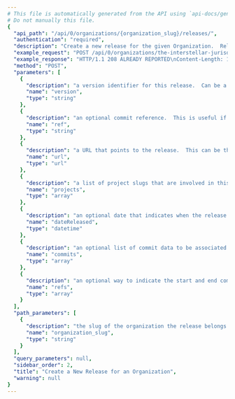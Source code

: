```yaml
---
# This file is automatically generated from the API using `api-docs/generate.py`
# Do not manually this file.
{
  "api_path": "/api/0/organizations/{organization_slug}/releases/", 
  "authentication": "required", 
  "description": "Create a new release for the given Organization.  Releases are used by\nSentry to improve its error reporting abilities by correlating\nfirst seen events with the release that might have introduced the\nproblem.\nReleases are also necessary for sourcemaps and other debug features\nthat require manual upload for functioning well.", 
  "example_request": "POST /api/0/organizations/the-interstellar-jurisdiction/releases/ HTTP/1.1\nHost: sentry.io\nAuthorization: Bearer <token>\nContent-Type: application/json\n\n{\n  \"projects\": [\n    \"pump-station\"\n  ], \n  \"ref\": \"6ba09a7c53235ee8a8fa5ee4c1ca8ca886e7fdbb\", \n  \"version\": \"2.0rc2\"\n}", 
  "example_response": "HTTP/1.1 208 ALREADY REPORTED\nContent-Length: 1027\nX-XSS-Protection: 1; mode=block\nContent-Language: en\nX-Content-Type-Options: nosniff\nVary: Accept-Language, Cookie\nAllow: GET, POST, HEAD, OPTIONS\nX-Frame-Options: deny\nContent-Type: application/json\n\n{\n  \"authors\": [\n    {\n      \"email\": \"author_email@example.com\", \n      \"name\": \"Author Name\"\n    }\n  ], \n  \"commitCount\": 1, \n  \"data\": {}, \n  \"dateCreated\": \"2018-12-19T19:25:49.971Z\", \n  \"dateReleased\": null, \n  \"deployCount\": 0, \n  \"firstEvent\": null, \n  \"lastCommit\": {\n    \"author\": {\n      \"email\": \"author_email@example.com\", \n      \"name\": \"Author Name\"\n    }, \n    \"dateCreated\": \"2018-09-20T08:50:22Z\", \n    \"id\": \"8371445ab8a9facd271df17038ff295a48accae7\", \n    \"message\": \"This is the commit message.\", \n    \"releases\": [\n      {\n        \"dateCreated\": \"2018-12-19T19:25:49.971Z\", \n        \"dateReleased\": null, \n        \"ref\": null, \n        \"shortVersion\": \"2.0rc2\", \n        \"url\": null, \n        \"version\": \"2.0rc2\"\n      }\n    ], \n    \"repository\": {\n      \"dateCreated\": \"2018-12-19T19:25:50.012Z\", \n      \"externalSlug\": null, \n      \"id\": \"1\", \n      \"integrationId\": null, \n      \"name\": \"owner-name/repo-name\", \n      \"provider\": {\n        \"id\": \"unknown\", \n        \"name\": \"Unknown Provider\"\n      }, \n      \"status\": \"active\", \n      \"url\": null\n    }\n  }, \n  \"lastDeploy\": null, \n  \"lastEvent\": null, \n  \"newGroups\": 0, \n  \"owner\": null, \n  \"projects\": [\n    {\n      \"name\": \"Pump Station\", \n      \"slug\": \"pump-station\"\n    }\n  ], \n  \"ref\": null, \n  \"shortVersion\": \"2.0rc2\", \n  \"url\": null, \n  \"version\": \"2.0rc2\"\n}", 
  "method": "POST", 
  "parameters": [
    {
      "description": "a version identifier for this release.  Can be a version number, a commit hash etc.", 
      "name": "version", 
      "type": "string"
    }, 
    {
      "description": "an optional commit reference.  This is useful if a tagged version has been provided.", 
      "name": "ref", 
      "type": "string"
    }, 
    {
      "description": "a URL that points to the release.  This can be the path to an online interface to the sourcecode for instance.", 
      "name": "url", 
      "type": "url"
    }, 
    {
      "description": "a list of project slugs that are involved in this release", 
      "name": "projects", 
      "type": "array"
    }, 
    {
      "description": "an optional date that indicates when the release went live.  If not provided the current time is assumed.", 
      "name": "dateReleased", 
      "type": "datetime"
    }, 
    {
      "description": "an optional list of commit data to be associated with the release. Commits must include parameters `id` (the sha of the commit), and can optionally include `repository`, `message`, `patch_set`, `author_name`, `author_email`, and `timestamp`. See [release without integration example](/workflow/releases/).", 
      "name": "commits", 
      "type": "array"
    }, 
    {
      "description": "an optional way to indicate the start and end commits for each repository included in a release. Head commits must include parameters `repository` and `commit` (the HEAD sha). They can optionally include `previousCommit` (the sha of the HEAD of the previous release), which should be specified if this is the first time you've sent commit data.", 
      "name": "refs", 
      "type": "array"
    }
  ], 
  "path_parameters": [
    {
      "description": "the slug of the organization the release belongs to.", 
      "name": "organization_slug", 
      "type": "string"
    }
  ], 
  "query_parameters": null, 
  "sidebar_order": 2, 
  "title": "Create a New Release for an Organization", 
  "warning": null
}
---
```

